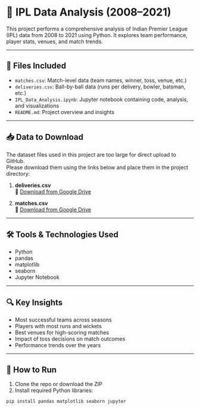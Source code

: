 # 🏏 IPL Data Analysis (2008–2021)

This project performs a comprehensive analysis of Indian Premier League (IPL) data from 2008 to 2021 using Python. It explores team performance, player stats, venues, and match trends.

---

## 📁 Files Included

- `matches.csv`: Match-level data (team names, winner, toss, venue, etc.)
- `deliveries.csv`: Ball-by-ball data (runs per delivery, bowler, batsman, etc.)
- `IPL_Data_Analysis.ipynb`: Jupyter notebook containing code, analysis, and visualizations
- `README.md`: Project overview and insights

---

## 📥 Data to Download

The dataset files used in this project are too large for direct upload to GitHub.  
Please download them using the links below and place them in the project directory:

1. **deliveries.csv**  
   🔗 [Download from Google Drive](https://drive.google.com/file/d/1j2v78AJJtNDSxBlHNMLCAAJRXiLv8ygK/view?usp=drive_link)

2. **matches.csv**  
   🔗 [Download from Google Drive](https://drive.google.com/file/d/1uiWkWPaNRdbZIWrZlJMbz2ywFPbli1Ru/view?usp=drive_link)

---

## 🛠 Tools & Technologies Used

- Python
- pandas
- matplotlib
- seaborn
- Jupyter Notebook

---

## 🔍 Key Insights

- Most successful teams across seasons
- Players with most runs and wickets
- Best venues for high-scoring matches
- Impact of toss decisions on match outcomes
- Performance trends over the years

---

## 🚀 How to Run

1. Clone the repo or download the ZIP
2. Install required Python libraries:
```bash
pip install pandas matplotlib seaborn jupyter
